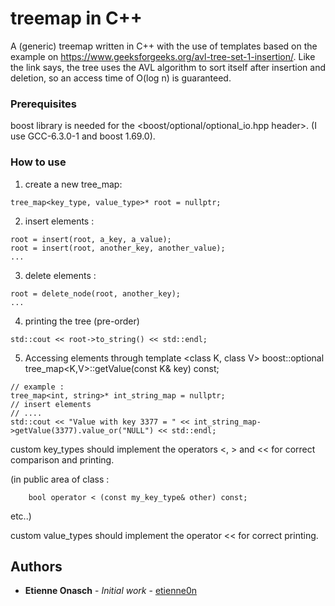 # treemap in C++

A (generic) treemap written in C++ with the use of templates based on the example on https://www.geeksforgeeks.org/avl-tree-set-1-insertion/.
Like the link says, the tree uses the AVL algorithm to sort itself after insertion and deletion,
so an access time of O(log n) is guaranteed.

### Prerequisites

boost library is needed for the <boost/optional/optional_io.hpp header>. 
(I use GCC-6.3.0-1 and boost 1.69.0).

### How to use

1. create a new tree_map:
````````
tree_map<key_type, value_type>* root = nullptr;
````````
2. insert elements :
````````
root = insert(root, a_key, a_value);
root = insert(root, another_key, another_value);
...
````````

3. delete elements : 
````````
root = delete_node(root, another_key);
...
````````

4. printing the tree (pre-order)
````````
std::cout << root->to_string() << std::endl;
````````
5. Accessing elements
through
template <class K, class V>
boost::optional<V> tree_map<K,V>::getValue(const K& key) const;

````````
// example : 
tree_map<int, string>* int_string_map = nullptr;
// insert elements
// ....
std::cout << "Value with key 3377 = " << int_string_map->getValue(3377).value_or("NULL") << std::endl;

````````

custom key_types should implement the operators
<, > and << for correct comparison and printing.

(in public area of class : 
````````
	bool operator < (const my_key_type& other) const; 
````````
etc..)

custom value_types should implement the operator
<< for correct printing.



## Authors

* **Etienne Onasch** - *Initial work* - [etienne0n](https://github.com/etienne0n)


